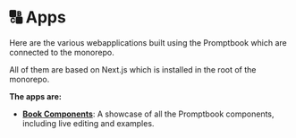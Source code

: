 # 🔠 Apps

Here are the various webapplications built using the Promptbook which are connected to the monorepo.

All of them are based on Next.js which is installed in the root of the monorepo.

**The apps are:**

-   **[Book Components](./book-components/)**: A showcase of all the Promptbook components, including live editing and examples.
